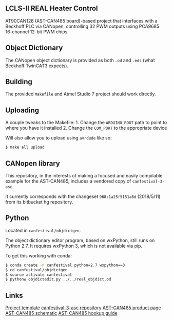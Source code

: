 LCLS-II REAL Heater Control
---------------------------

AT90CAN128 (AST-CAN485 board)-based project that interfaces with a Beckhoff PLC
via CANopen, controlling 32 PWM outputs using PCA9685 16-channel 12-bit PWM
chips.

Object Dictionary
-----------------

The CANopen object dictionary is provided as both `.od` and `.eds` (what
Beckhoff TwinCAT3 expects).

Building
--------

The provided `Makefile` and Atmel Studio 7 project should work directly.

Uploading
---------

A couple tweaks to the Makefile:
    1. Change the `ARDUINO_ROOT` path to point to where you have it installed
    2. Change the `COM_PORT` to the appropriate device
    
Will also allow you to upload using `avrdude` like so:

```bash
$ make all upload
```

CANopen library
---------------

This repository, in the interests of making a focused and easily compilable
example for the AST-CAN485, includes a vendored copy of `canfestival-3-asc`.

It currently corresponds with the changeset `968:1a25f5151a8d` (2018/5/11) from
its bitbucket hg repository.

Python
------

Located in `canfestival/objdictgen`:

The object dictionary editor program, based on wxPython, still runs on Python 2.7.
It requires wxPython 3, which is not available via pip. 

To get this working with conda:
```bash
$ conda create -n canfestival python=2.7 wxpython==3
$ cd canfestival/objdictgen
$ source activate canfestival
$ pythonw objdictedit.py ../../real_objdict.od
```

Links
-----
[Project template](https://github.com/klauer/can485_canopen_slave)
[canfestival-3-asc repository](https://bitbucket.org/Mongo/canfestival-3-asc)
[AST-CAN485 product page](https://www.sparkfun.com/products/14483)
[AST-CAN485 schematic](https://cdn.sparkfun.com/assets/2/8/3/4/7/SparkFun_AST-CAN485.pdf)
[AST-CAN485 hookup guide](https://learn.sparkfun.com/tutorials/ast-can485-hookup-guide/)
